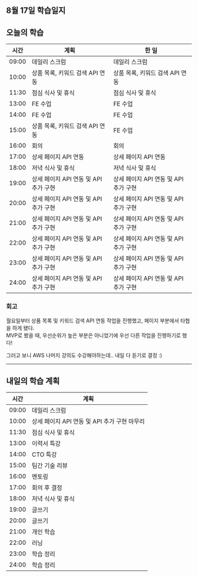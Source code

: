## 8월 17일 학습일지

## 오늘의 학습

| 시간  | 계획                                  | 한 일                                 |
| ----- | ------------------------------------- | ------------------------------------- |
| 09:00 | 데일리 스크럼                         | 데일리 스크럼                         |
| 10:00 | 상품 목록, 키워드 검색 API 연동       | 상품 목록, 키워드 검색 API 연동       |
| 11:30 | 점심 식사 및 휴식                     | 점심 식사 및 휴식                     |
| 13:00 | FE 수업                               | FE 수업                               |
| 14:00 | FE 수업                               | FE 수업                               |
| 15:00 | 상품 목록, 키워드 검색 API 연동       | FE 수업                               |
| 16:00 | 회의                                  | 회의                                  |
| 17:00 | 상세 페이지 API 연동                  | 상세 페이지 API 연동                  |
| 18:00 | 저녁 식사 및 휴식                     | 저녁 식사 및 휴식                     |
| 19:00 | 상세 페이지 API 연동 및 API 추가 구현 | 상세 페이지 API 연동 및 API 추가 구현 |
| 20:00 | 상세 페이지 API 연동 및 API 추가 구현 | 상세 페이지 API 연동 및 API 추가 구현 |
| 21:00 | 상세 페이지 API 연동 및 API 추가 구현 | 상세 페이지 API 연동 및 API 추가 구현 |
| 22:00 | 상세 페이지 API 연동 및 API 추가 구현 | 상세 페이지 API 연동 및 API 추가 구현 |
| 23:00 | 상세 페이지 API 연동 및 API 추가 구현 | 상세 페이지 API 연동 및 API 추가 구현 |
| 24:00 | 상세 페이지 API 연동 및 API 추가 구현 | 상세 페이지 API 연동 및 API 추가 구현 |

### 회고

월요일부터 상품 목록 및 키워드 검색 API 연동 작업을 진행했고, 페이지 부분에서 타협을 하게 됐다.  
MVP로 봤을 때, 우선순위가 높은 부분은 아니었기에 우선 다른 작업을 진행하기로 했다!

그러고 보니 AWS 나머지 강의도 수강해야하는데.. 내일 다 듣기로 결정 :)

---

## 내일의 학습 계획

| 시간  | 계획                                         |
| ----- | -------------------------------------------- |
| 09:00 | 데일리 스크럼                                |
| 10:00 | 상세 페이지 API 연동 및 API 추가 구현 마무리 |
| 11:30 | 점심 식사 및 휴식                            |
| 13:00 | 이력서 특강                                  |
| 14:00 | CTO 특강                                     |
| 15:00 | 팀간 기술 리뷰                               |
| 16:00 | 멘토링                                       |
| 17:00 | 회의 후 결정                                 |
| 18:00 | 저녁 식사 및 휴식                            |
| 19:00 | 글쓰기                                       |
| 20:00 | 글쓰기                                       |
| 21:00 | 개인 학습                                    |
| 22:00 | 러닝                                         |
| 23:00 | 학습 정리                                    |
| 24:00 | 학습 정리                                    |
